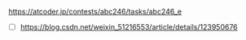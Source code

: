 https://atcoder.jp/contests/abc246/tasks/abc246_e

- [ ] https://blog.csdn.net/weixin_51216553/article/details/123950676